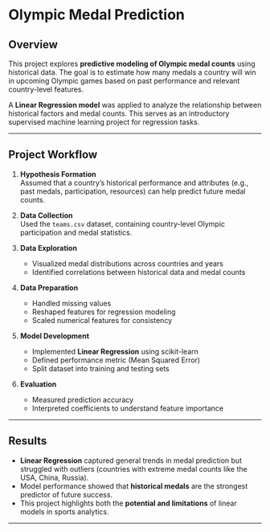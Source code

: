 # Olympic Medal Prediction

## Overview

This project explores **predictive modeling of Olympic medal counts** using historical data. The goal is to estimate how many medals a country will win in upcoming Olympic games based on past performance and relevant country-level features.  

A **Linear Regression model** was applied to analyze the relationship between historical factors and medal counts. This serves as an introductory supervised machine learning project for regression tasks.

---

## Project Workflow

1. **Hypothesis Formation**  
   Assumed that a country’s historical performance and attributes (e.g., past medals, participation, resources) can help predict future medal counts.

2. **Data Collection**  
   Used the `teams.csv` dataset, containing country-level Olympic participation and medal statistics.

3. **Data Exploration**  
   - Visualized medal distributions across countries and years  
   - Identified correlations between historical data and medal counts  

4. **Data Preparation**  
   - Handled missing values  
   - Reshaped features for regression modeling  
   - Scaled numerical features for consistency  

5. **Model Development**  
   - Implemented **Linear Regression** using scikit-learn  
   - Defined performance metric (Mean Squared Error)  
   - Split dataset into training and testing sets  

6. **Evaluation**  
   - Measured prediction accuracy  
   - Interpreted coefficients to understand feature importance  

---

## Results

- **Linear Regression** captured general trends in medal prediction but struggled with outliers (countries with extreme medal counts like the USA, China, Russia).  
- Model performance showed that **historical medals** are the strongest predictor of future success.  
- This project highlights both the **potential and limitations** of linear models in sports analytics.

---
